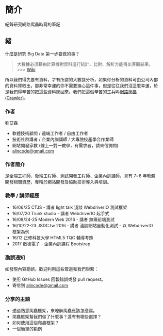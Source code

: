 # 簡介

紀錄研究網路爬蟲時寫的筆記

## 緒

什麼是研究 Big Data 第一步要做的事？

> 大數據必須藉由計算機對資料進行統計、比對、解析方能得出客觀結果。 >>> [Wiki](https://zh.wikipedia.org/wiki/%E5%A4%A7%E6%95%B8%E6%93%9A)

所以我們得先要有資料，才有所謂的大數據分析，如果你分析的資料可由公司內部的資料庫取出，那非常幸運的你不需要操心這件事，但是往往我們沒這麼幸運，於是我們得辛苦的把這些資料爬回來。我們把這個辛苦的工兵叫[網路爬蟲(Crawler)](https://zh.wikipedia.org/wiki/%E7%B6%B2%E8%B7%AF%E8%9C%98%E8%9B%9B)。

### 作者

劉艾霖

* 軟體技術顧問 / 遠端工作者 / 自由工作者
* 技術社群講者 / 企業內訓講師 / 大專院校產學合作業師
* 網站開發家教 (線上一對一教學，有需求者，請來信詢問)
* alincode@gmail.com

### 作者簡介

是全端工程師、後端工程師、測試開發工程師、企業內訓講師，具有 7~8 年軟體開發相關資歷，專精於網站開發及協助技術導入與培訓。

### 教學 / 講師經歷

* 16/06/25 CTJS - 講者 light talk 淺談 WebdriverIO 測試框架
* 16/07/20 Trunk studio - 講者 WebdriverIO 起手式
* 16/08/24-25 Modern Web 2016 - 講者 無痛前端測試
* 16/10/22-23 JSDC.tw 2016 - 講者 淺談網站自動化測試 - 以 WebdriverIO 框架為例
* 16/12 正修科技大學 HTML5 TQC 輔導考照
* 2017 啟德電子 - 企業內訓課程 Bootstrap

### 勘誤通知

如發現內容勘誤，歡迎利用這些管道和我們聯繫：

* 使用 GitHub Issues 回報錯誤或發 pull request。
* 寄信到 alincode@gmail.com

### 分享的主題

* 透過熟悉爬蟲框架，來瞭解爬蟲應該怎麼寫。
* 爬蟲框架幫我們做了什麼事？還有有哪些選擇？
* 如何使用這個爬蟲框架？
* 一個簡單的範例
